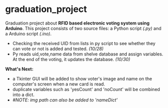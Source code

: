 # graduation_project
Graduation project about **RFID based electronic voting system using Arduino**.
This project consists of two source files: a Python script *(.py)* and a Arduino script *(.ino)*.

- Checking the received UID from lists in py script to see whether they can vote or not is added and tested. *(10/28)*
- Py reads uid,vote,name data from shelve database and assign variables. At the end of the voting, it updates the database. *(10/30)*

**What's Next:**
* a Tkinter GUI will be added to show voter's image and name on the computer's screen when a new card is read.
* duplicate variables such as 'yesCount' and 'noCount' will be combined into a dict.
* *#NOTE: img path can also be added to 'nameDict'*
